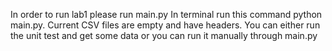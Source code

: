 In order to run lab1 please run main.py 
In terminal run this command python main.py. 
Current CSV files are empty and have headers. You can either run the unit test and get some data or you can run it manually through main.py
